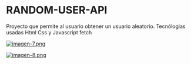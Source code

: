 # RANDOM-USER-API
Proyecto que permite al usuario obtener un usuario aleatorio.
Tecnólogias usadas Html Css y Javascript fetch

[![imagen-7.png](https://i.postimg.cc/50c17SJj/imagen-7.png)](https://postimg.cc/zLk93WV1)

[![imagen-8.png](https://i.postimg.cc/8c4SC86r/imagen-8.png)](https://postimg.cc/QKFP6ySX)
